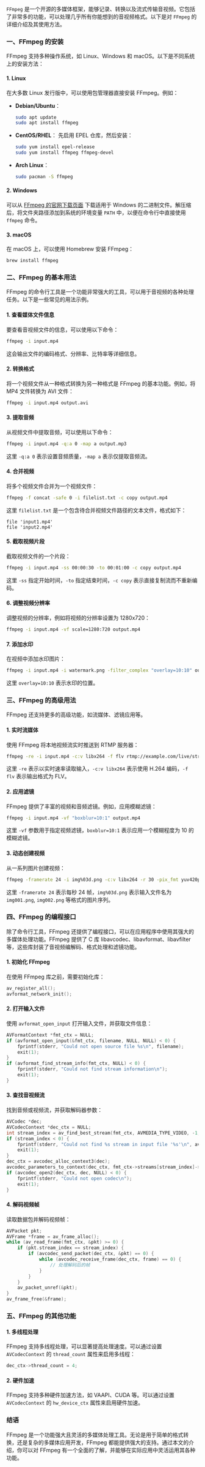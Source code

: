 `FFmpeg` 是一个开源的多媒体框架，能够记录、转换以及流式传输音视频。它包括了非常多的功能，可以处理几乎所有你能想到的音视频格式。以下是对 `FFmpeg` 的详细介绍及其使用方法。

### 一、FFmpeg 的安装

FFmpeg 支持多种操作系统，如 Linux、Windows 和 macOS。以下是不同系统上的安装方法：

#### 1. Linux

在大多数 Linux 发行版中，可以使用包管理器直接安装 FFmpeg。例如：

- **Debian/Ubuntu**：
  ```bash
  sudo apt update
  sudo apt install ffmpeg
  ```

- **CentOS/RHEL**：
  先启用 EPEL 仓库，然后安装：
  ```bash
  sudo yum install epel-release
  sudo yum install ffmpeg ffmpeg-devel
  ```

- **Arch Linux**：
  ```bash
  sudo pacman -S ffmpeg
  ```

#### 2. Windows

可以从 [FFmpeg 的官网下载页面](https://ffmpeg.org/download.html) 下载适用于 Windows 的二进制文件。解压缩后，将文件夹路径添加到系统的环境变量 `PATH` 中，以便在命令行中直接使用 `ffmpeg` 命令。

#### 3. macOS

在 macOS 上，可以使用 Homebrew 安装 FFmpeg：
```bash
brew install ffmpeg
```

### 二、FFmpeg 的基本用法

FFmpeg 的命令行工具是一个功能非常强大的工具，可以用于音视频的各种处理任务。以下是一些常见的用法示例。

#### 1. 查看媒体文件信息

要查看音视频文件的信息，可以使用以下命令：
```bash
ffmpeg -i input.mp4
```
这会输出文件的编码格式、分辨率、比特率等详细信息。

#### 2. 转换格式

将一个视频文件从一种格式转换为另一种格式是 FFmpeg 的基本功能。例如，将 MP4 文件转换为 AVI 文件：
```bash
ffmpeg -i input.mp4 output.avi
```

#### 3. 提取音频

从视频文件中提取音频，可以使用以下命令：
```bash
ffmpeg -i input.mp4 -q:a 0 -map a output.mp3
```
这里 `-q:a 0` 表示设置音频质量，`-map a` 表示仅提取音频流。

#### 4. 合并视频

将多个视频文件合并为一个视频文件：
```bash
ffmpeg -f concat -safe 0 -i filelist.txt -c copy output.mp4
```
这里 `filelist.txt` 是一个包含待合并视频文件路径的文本文件，格式如下：
```
file 'input1.mp4'
file 'input2.mp4'
```

#### 5. 截取视频片段

截取视频文件的一个片段：
```bash
ffmpeg -i input.mp4 -ss 00:00:30 -to 00:01:00 -c copy output.mp4
```
这里 `-ss` 指定开始时间，`-to` 指定结束时间，`-c copy` 表示直接复制流而不重新编码。

#### 6. 调整视频分辨率

调整视频的分辨率，例如将视频的分辨率设置为 1280x720：
```bash
ffmpeg -i input.mp4 -vf scale=1280:720 output.mp4
```

#### 7. 添加水印

在视频中添加水印图片：
```bash
ffmpeg -i input.mp4 -i watermark.png -filter_complex "overlay=10:10" output.mp4
```
这里 `overlay=10:10` 表示水印的位置。

### 三、FFmpeg 的高级用法

FFmpeg 还支持更多的高级功能，如流媒体、滤镜应用等。

#### 1. 实时流媒体

使用 FFmpeg 将本地视频流实时推送到 RTMP 服务器：
```bash
ffmpeg -re -i input.mp4 -c:v libx264 -f flv rtmp://example.com/live/stream
```
这里 `-re` 表示以实时速率读取输入，`-c:v libx264` 表示使用 H.264 编码，`-f flv` 表示输出格式为 FLV。

#### 2. 应用滤镜

FFmpeg 提供了丰富的视频和音频滤镜。例如，应用模糊滤镜：
```bash
ffmpeg -i input.mp4 -vf "boxblur=10:1" output.mp4
```
这里 `-vf` 参数用于指定视频滤镜，`boxblur=10:1` 表示应用一个模糊程度为 10 的模糊滤镜。

#### 3. 动态创建视频

从一系列图片创建视频：
```bash
ffmpeg -framerate 24 -i img%03d.png -c:v libx264 -r 30 -pix_fmt yuv420p output.mp4
```
这里 `-framerate 24` 表示每秒 24 帧，`img%03d.png` 表示输入文件名为 `img001.png`, `img002.png` 等格式的图片序列。

### 四、FFmpeg 的编程接口

除了命令行工具，FFmpeg 还提供了编程接口，可以在应用程序中使用其强大的多媒体处理功能。FFmpeg 提供了 C 库 libavcodec、libavformat、libavfilter 等，这些库封装了音视频编解码、格式处理和滤镜功能。

#### 1. 初始化 FFmpeg

在使用 FFmpeg 库之前，需要初始化库：
```c
av_register_all();
avformat_network_init();
```

#### 2. 打开输入文件

使用 `avformat_open_input` 打开输入文件，并获取文件信息：
```c
AVFormatContext *fmt_ctx = NULL;
if (avformat_open_input(&fmt_ctx, filename, NULL, NULL) < 0) {
    fprintf(stderr, "Could not open source file %s\n", filename);
    exit(1);
}
if (avformat_find_stream_info(fmt_ctx, NULL) < 0) {
    fprintf(stderr, "Could not find stream information\n");
    exit(1);
}
```

#### 3. 查找音视频流

找到音频或视频流，并获取解码器参数：
```c
AVCodec *dec;
AVCodecContext *dec_ctx = NULL;
int stream_index = av_find_best_stream(fmt_ctx, AVMEDIA_TYPE_VIDEO, -1, -1, &dec, 0);
if (stream_index < 0) {
    fprintf(stderr, "Could not find %s stream in input file '%s'\n", av_get_media_type_string(AVMEDIA_TYPE_VIDEO), filename);
    exit(1);
}
dec_ctx = avcodec_alloc_context3(dec);
avcodec_parameters_to_context(dec_ctx, fmt_ctx->streams[stream_index]->codecpar);
if (avcodec_open2(dec_ctx, dec, NULL) < 0) {
    fprintf(stderr, "Could not open codec\n");
    exit(1);
}
```

#### 4. 解码视频帧

读取数据包并解码视频帧：
```c
AVPacket pkt;
AVFrame *frame = av_frame_alloc();
while (av_read_frame(fmt_ctx, &pkt) >= 0) {
    if (pkt.stream_index == stream_index) {
        if (avcodec_send_packet(dec_ctx, &pkt) == 0) {
            while (avcodec_receive_frame(dec_ctx, frame) == 0) {
                // 处理解码后的帧
            }
        }
    }
    av_packet_unref(&pkt);
}
av_frame_free(&frame);
```

### 五、FFmpeg 的其他功能

#### 1. 多线程处理

FFmpeg 支持多线程处理，可以显著提高处理速度。可以通过设置 `AVCodecContext` 的 `thread_count` 属性来启用多线程：
```c
dec_ctx->thread_count = 4;
```

#### 2. 硬件加速

FFmpeg 支持多种硬件加速方法，如 VAAPI、CUDA 等。可以通过设置 `AVCodecContext` 的 `hw_device_ctx` 属性来启用硬件加速。

### 结语

FFmpeg 是一个功能强大且灵活的多媒体处理工具。无论是用于简单的格式转换，还是复杂的多媒体应用开发，FFmpeg 都能提供强大的支持。通过本文的介绍，你可以对 FFmpeg 有一个全面的了解，并能够在实际应用中灵活运用其各种功能。